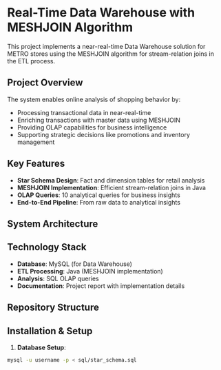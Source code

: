 # Real-Time Data Warehouse with MESHJOIN Algorithm

This project implements a near-real-time Data Warehouse solution for METRO stores using the MESHJOIN algorithm for stream-relation joins in the ETL process.

## Project Overview
The system enables online analysis of shopping behavior by:
- Processing transactional data in near-real-time
- Enriching transactions with master data using MESHJOIN
- Providing OLAP capabilities for business intelligence
- Supporting strategic decisions like promotions and inventory management

## Key Features
- **Star Schema Design**: Fact and dimension tables for retail analysis
- **MESHJOIN Implementation**: Efficient stream-relation joins in Java
- **OLAP Queries**: 10 analytical queries for business insights
- **End-to-End Pipeline**: From raw data to analytical insights

## System Architecture


## Technology Stack
- **Database**: MySQL (for Data Warehouse)
- **ETL Processing**: Java (MESHJOIN implementation)
- **Analysis**: SQL OLAP queries
- **Documentation**: Project report with implementation details

## Repository Structure


## Installation & Setup
1. **Database Setup**:
```bash
mysql -u username -p < sql/star_schema.sql
